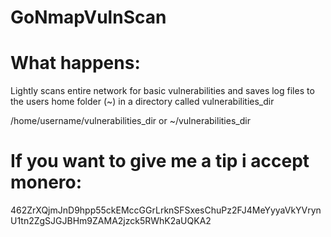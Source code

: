 # GoNmapVulnScan
# What happens:

Lightly scans entire network for basic vulnerabilities and saves log files to the users home folder (~) in
a directory called vulnerabilities_dir

/home/username/vulnerabilities_dir
or
~/vulnerabilities_dir

# If you want to give me a tip i accept monero:

462ZrXQjmJnD9hpp55ckEMccGGrLrknSFSxesChuPz2FJ4MeYyyaVkYVrynU1tn2ZgSJGJBHm9ZAMA2jzck5RWhK2aUQKA2

